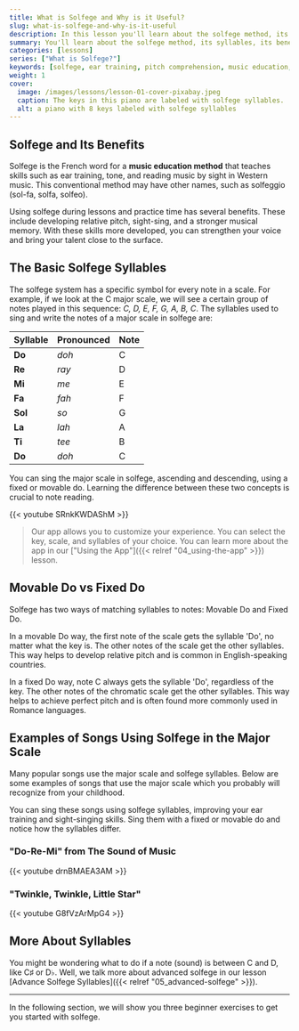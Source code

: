 ```yaml
---
title: What is Solfege and Why is it Useful?
slug: what-is-solfege-and-why-is-it-useful
description: In this lesson you'll learn about the solfege method, its syllables, its benefits, understand the difference between movable and fixed Do systems, and how they're used in real songs.
summary: You'll learn about the solfege method, its syllables, its benefits, understand the difference between movable and fixed Do systems, and how they're used in real songs.
categories: [lessons]
series: ["What is Solfege?"]
keywords: [solfege, ear training, pitch comprehension, music education, do re mi, solfeggio, solfa, melody, musician, music theory, solfege syllables, major scale]
weight: 1
cover:
  image: /images/lessons/lesson-01-cover-pixabay.jpeg
  caption: The keys in this piano are labeled with solfege syllables.
  alt: a piano with 8 keys labeled with solfege syllables
---
```


## Solfege and Its Benefits

Solfege is the French word for a **music education method** that teaches skills such as ear training, tone, and reading music by sight in Western music. This conventional method may have other names, such as solfeggio (sol-fa, solfa, solfeo).

Using solfege during lessons and practice time has several benefits. These include developing relative pitch, sight-sing, and a stronger musical memory. With these skills more developed, you can strengthen your voice and bring your talent close to the surface. 


## The Basic Solfege Syllables

The solfege system has a specific symbol for every note in a scale. For example, if we look at the C major scale, we will see a certain group of notes played in this sequence: _C, D, E, F, G, A, B, C_. The syllables used to sing and write the notes of a major scale in solfege are: 


| Syllable | Pronounced | Note |
| ---      | ---        | ---  |
| **Do**   | _doh_      | C    |
| **Re**   | _ray_      | D    |
| **Mi**   | _me_       | E    |
| **Fa**   | _fah_      | F    |
| **Sol**  | _so_       | G    |
| **La**   | _lah_      | A    |
| **Ti**   | _tee_      | B    |
| **Do**   | _doh_      | C    |

You can sing the major scale in solfege, ascending and descending, using a fixed or movable do. Learning the difference between these two concepts is crucial to note reading.

{{< youtube SRnkKWDAShM >}}



> Our app allows you to customize your experience. You can select the key, scale, and syllables of your choice. You can learn more about the app in our ["Using the App"]({{< relref "04_using-the-app" >}}) lesson. 

 
## Movable Do vs Fixed Do

Solfege has two ways of matching syllables to notes: Movable Do and Fixed Do.

In a movable Do way, the first note of the scale gets the syllable 'Do', no matter what the key is. The other notes of the scale get the other syllables. This way helps to develop relative pitch and is common in English-speaking countries.

In a fixed Do way, note C always gets the syllable 'Do', regardless of the key. The other notes of the chromatic scale get the other syllables. This way helps to achieve perfect pitch and is often found more commonly used in Romance languages.

## Examples of Songs Using Solfege in the Major Scale

Many popular songs use the major scale and solfege syllables. Below are some examples of songs that use the major scale which you probably will recognize from your childhood.

You can sing these songs using solfege syllables, improving your ear training and sight-singing skills. Sing them with a fixed or movable do and notice how the syllables differ.

### "Do-Re-Mi" from The Sound of Music

{{< youtube drnBMAEA3AM >}}


### "Twinkle, Twinkle, Little Star"

{{< youtube G8fVzArMpG4 >}}

## More About Syllables

You might be wondering what to do if a note (sound) is between C and D, like C♯ or D♭. Well, we talk more about advanced solfege in our lesson [Advance Solfege Syllables]({{< relref "05_advanced-solfege" >}}).

---

In the following section, we will show you three beginner exercises to get you started with solfege.

